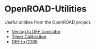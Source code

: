 # OpenROAD-Utilities

Useful utilities from the OpenROAD project.

* [Verilog to DEF translator](/verilog-to-def)
* [Timer Calibration](/TimerCalibration)
* [DEF to GDSII](/def-to-gdsii)
